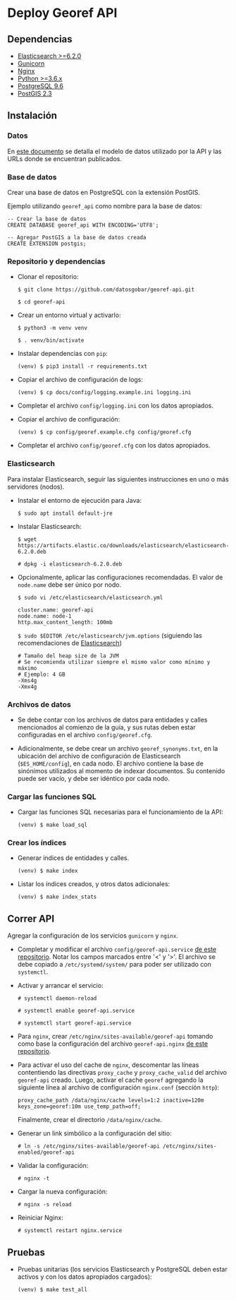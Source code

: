 # Deploy Georef API

## Dependencias

- [Elasticsearch >=6.2.0](https://www.elastic.co/guide/en/elasticsearch/reference/current/_installation.html)
- [Gunicorn](http://gunicorn.org/)
- [Nginx](https://nginx.org/)
- [Python >=3.6.x](https://www.python.org/downloads/)
- [PostgreSQL 9.6](https://www.postgresql.org/download/)
- [PostGIS 2.3](http://postgis.net/install/)

## Instalación

### Datos

En [este documento](georef-api-data.md) se detalla el modelo de datos utilizado por la API y las URLs donde se encuentran publicados. 

### Base de datos

Crear una base de datos en PostgreSQL con la extensión PostGIS.

Ejemplo utilizando `georef_api` como nombre para la base de datos:

```plsql
-- Crear la base de datos
CREATE DATABASE georef_api WITH ENCODING='UTF8';

-- Agregar PostGIS a la base de datos creada
CREATE EXTENSION postgis;
```

### Repositorio y dependencias

- Clonar el repositorio:

    `$ git clone https://github.com/datosgobar/georef-api.git`

	`$ cd georef-api`
    
- Crear un entorno virtual y activarlo:

    `$ python3 -m venv venv`
    
    `$ . venv/bin/activate`

- Instalar dependencias con `pip`:
    
    `(venv) $ pip3 install -r requirements.txt`

- Copiar el archivo de configuración de logs:

    `(venv) $ cp docs/config/logging.example.ini logging.ini`
	
- Completar el archivo `config/logging.ini` con los datos apropiados.
    
- Copiar el archivo de configuración:

    `(venv) $ cp config/georef.example.cfg config/georef.cfg`
    
- Completar el archivo `config/georef.cfg` con los datos apropiados.
 
### Elasticsearch

Para instalar Elasticsearch, seguir las siguientes instrucciones en uno o más servidores (nodos).

- Instalar el entorno de ejecución para Java:

    `$ sudo apt install default-jre`

- Instalar Elasticsearch:

    `$ wget https://artifacts.elastic.co/downloads/elasticsearch/elasticsearch-6.2.0.deb`

    `# dpkg -i elasticsearch-6.2.0.deb`

- Opcionalmente, aplicar las configuraciones recomendadas. El valor de `node.name` debe ser único por nodo.

    `$ sudo vi /etc/elasticsearch/elasticsearch.yml`

    ```
    cluster.name: georef-api
    node.name: node-1
    http.max_content_length: 100mb
    ```

    `$ sudo $EDITOR /etc/elasticsearch/jvm.options` (siguiendo las recomendaciones de [Elasticsearch](https://www.elastic.co/guide/en/elasticsearch/reference/current/heap-size.html))

    ```
    # Tamaño del heap size de la JVM
    # Se recomienda utilizar siempre el mismo valor como mínimo y máximo
    # Ejemplo: 4 GB
    -Xms4g
    -Xmx4g
    ```

### Archivos de datos

- Se debe contar con los archivos de datos para entidades y calles mencionados al comienzo de la guía, y sus rutas deben estar configuradas en el archivo `config/georef.cfg`.

- Adicionalmente, se debe crear un archivo `georef_synonyms.txt`, en la ubicación del archivo de configuración de Elasticsearch (`$ES_HOME/config`), en cada nodo. El archivo contiene la base de sinónimos utilizados al momento de indexar documentos. Su contenido puede ser vacío, y debe ser idéntico por cada nodo.

### Cargar las funciones SQL

- Cargar las funciones SQL necesarias para el funcionamiento de la API:

	`(venv) $ make load_sql`

### Crear los índices
    
- Generar índices de entidades y calles.

    `(venv) $ make index`
        
- Listar los índices creados, y otros datos adicionales:

    `(venv) $ make index_stats`

## Correr API

Agregar la configuración de los servicios `gunicorn` y `nginx`.

- Completar y modificar el archivo `config/georef-api.service` [de este repositorio](../config/georef-api.service). Notar los campos marcados entre '<' y '>'. El archivo se debe copiado a `/etc/systemd/system/` para poder ser utilizado con `systemctl`.

- Activar y arrancar el servicio:
  
    `# systemctl daemon-reload`

	`# systemctl enable georef-api.service`

    `# systemctl start georef-api.service`

- Para `nginx`, crear `/etc/nginx/sites-available/georef-api` tomando como base la configuración del archivo `georef-api.nginx` [de este repositorio](../config/georef-api.nginx).

- Para activar el uso del cache de `nginx`, descomentar las líneas contentiendo las directivas `proxy_cache` y `proxy_cache_valid` del archivo `georef-api` creado. Luego, activar el cache `georef` agregando la siguiente línea al archivo de configuración `nginx.conf` (sección `http`):
    ```
    proxy_cache_path /data/nginx/cache levels=1:2 inactive=120m keys_zone=georef:10m use_temp_path=off;
    ```
    Finalmente, crear el directorio `/data/nginx/cache`.

- Generar un link simbólico a la configuración del sitio:

    `# ln -s /etc/nginx/sites-available/georef-api /etc/nginx/sites-enabled/georef-api`

- Validar la configuración:

    `# nginx -t`

- Cargar la nueva configuración:

    `# nginx -s reload`

- Reiniciar Nginx:

    `# systemctl restart nginx.service`

## Pruebas

- Pruebas unitarias (los servicios Elasticsearch y PostgreSQL deben estar activos y con los datos apropiados cargados):

    `(venv) $ make test_all`
